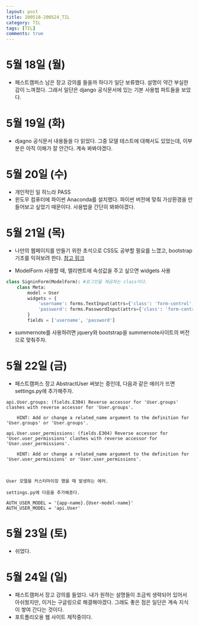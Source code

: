 ```yaml
---
layout: post
title: 200518-200524_TIL
category: TIL
tags: [TIL]
comments: true
---
```

5월 18일 (월)
=========
- 패스트캠퍼스 남은 장고 강의를 들을까 하다가 일단 보류했다. 설명이 약간 부실한 감이 느껴졌다. 그래서 일단은 django 공식문서에 있는 기본 사용법 파트들을 보았다.

5월 19일 (화)
=========
- djagno 공식문서 내용들을 다 읽었다. 그중 모델 테스트에 대해서도 있었는데, 이부분은 아직 이해가 잘 안간다. 계속 봐봐야겠다.

5월 20일 (수)
=========
- 개인적인 일 하느라 PASS
- 윈도우 컴퓨터에 파이썬 Anaconda를 설치했다. 파이썬 버전에 맞춰 가상환경을 만들어보고 싶었기 때문이다. 사용법을 간단히 봐봐야겠다.

5월 21일 (목)
=========
- 나만의 웹페이지를 만들기 위한 초석으로 CSS도 공부할 필요를 느꼈고, bootstrap 기초를 익혀보려 한다.
[참고 링크](http://dinfree.com/lecture/frontend/122_css_6.html)

- ModelForm 사용할 때, 엘리멘트에 속성값을 주고 싶으면 widgets 사용
```python
class SigninForm(ModelForm): #로그인을 제공하는 class이다.
    class Meta:
        model = User
        widgets = {
            'username': forms.TextInput(attrs={'class': 'form-control', 'id': 'loginID', 'placeholder': '학번을 입력해주세요.'}),
            'password': forms.PasswordInput(attrs={'class': 'form-control', 'id': 'loginPW', 'placeholder': '패스워드를 입력해주세요.'})
        }
        fields = ['username', 'password']
```
- summernote를 사용하려면 jquery와 bootstrap을 summernote사이트의 버전으로 맞춰주자.

5월 22일 (금)
==========
- 패스트캠퍼스 장고 AbstractUser 써보는 중인데, 다음과 같은 에러가 뜨면 settings.py에 추가해주자.
```
api.User.groups: (fields.E304) Reverse accessor for 'User.groups' clashes with reverse accessor for 'User.groups'.

	HINT: Add or change a related_name argument to the definition for 'User.groups' or 'User.groups'.

api.User.user_permissions: (fields.E304) Reverse accessor for 'User.user_permissions' clashes with reverse accessor for 'User.user_permissions'.

	HINT: Add or change a related_name argument to the definition for 'User.user_permissions' or 'User.user_permissions'.



User 모델을 커스터마이징 했을 때 발생하는 에러.

settings.py에 다음을 추가해준다.

AUTH_USER_MODEL = '{app-name}.{User-model-name}'
AUTH_USER_MODEL = 'api.User'
```

5월 23일 (토)
=========
- 쉬었다.

5월 24일 (일)
=========
- 패스트캠퍼서 장고 강의를 들었다. 내가 원하는 설명들이 조금씩 생략되어 있어서 아쉬웠지만, 이거는 구글링으로 해결해야겠다. 그래도 좋은 점은 일단은 계속 지식이 쌓여 간다는 것이다.
- 포트폴리오용 웹 사이트 제작중이다.
